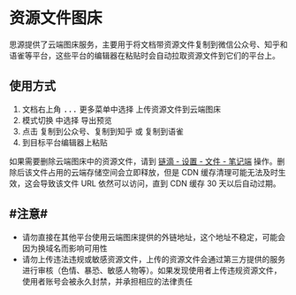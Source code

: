 # 资源文件图床

思源提供了云端图床服务，主要用于将文档带资源文件复制到微信公众号、知乎和语雀等平台，这些平台的编辑器在粘贴时会自动拉取资源文件到它们的平台上。

## 使用方式

1. 文档右上角 <kbd>...</kbd> 更多菜单中选择 <kbd>上传资源文件到云端图床</kbd>
2. <kbd>模式切换</kbd> 中选择 <kbd>导出预览</kbd>
3. 点击 <kbd>复制到公众号</kbd>、<kbd>复制到知乎</kbd> 或 <kbd>复制到语雀</kbd>
4. 到目标平台编辑器上粘贴

如果需要删除云端图床中的资源文件，请到 [链滴 - 设置 - 文件 - 笔记端](https://ld246.com/settings/file?type=3) 操作。删除后该文件占用的云端存储空间会立即释放，但是 CDN 缓存清理可能无法及时生效，这会导致该文件 URL 依然可以访问，直到 CDN 缓存 30 天以后自动过期。

## #注意#

* 请勿直接在其他平台使用云端图床提供的外链地址，这个地址不稳定，可能会因为换域名而影响可用性
* 请勿上传违法违规或敏感资源文件，上传的资源文件会通过第三方提供的服务进行审核（色情、暴恐、敏感人物等）。如果发现使用者上传违规资源文件，使用者账号会被永久封禁，并承担相应的法律责任
